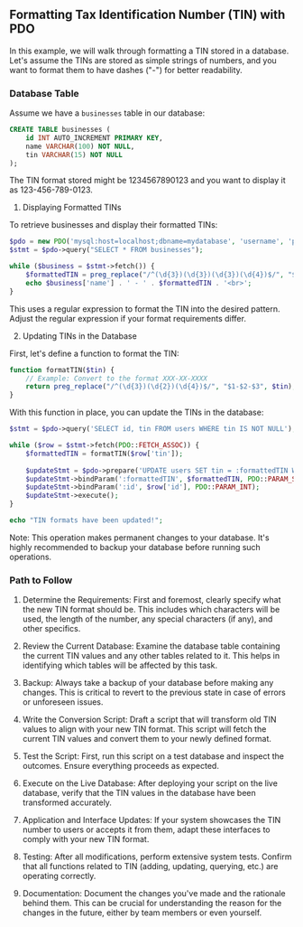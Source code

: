 ## Formatting Tax Identification Number (TIN) with PDO

In this example, we will walk through formatting a TIN stored in a database. Let's assume the TINs are stored as simple strings of numbers, and you want to format them to have dashes ("-") for better readability.

### Database Table

Assume we have a `businesses` table in our database:

```sql
CREATE TABLE businesses (
    id INT AUTO_INCREMENT PRIMARY KEY,
    name VARCHAR(100) NOT NULL,
    tin VARCHAR(15) NOT NULL
);
```

The TIN format stored might be 1234567890123 and you want to display it as 123-456-789-0123.

1. Displaying Formatted TINs

To retrieve businesses and display their formatted TINs:

```php
$pdo = new PDO('mysql:host=localhost;dbname=mydatabase', 'username', 'password');
$stmt = $pdo->query("SELECT * FROM businesses");

while ($business = $stmt->fetch()) {
    $formattedTIN = preg_replace("/^(\d{3})(\d{3})(\d{3})(\d{4})$/", "$1-$2-$3-$4", $business['tin']);
    echo $business['name'] . ' - ' . $formattedTIN . '<br>';
}
```

This uses a regular expression to format the TIN into the desired pattern. Adjust the regular expression if your format requirements differ.

2. Updating TINs in the Database

First, let's define a function to format the TIN:

```php
function formatTIN($tin) {
    // Example: Convert to the format XXX-XX-XXXX
    return preg_replace("/^(\d{3})(\d{2})(\d{4})$/", "$1-$2-$3", $tin);
}
```

With this function in place, you can update the TINs in the database:

```php
$stmt = $pdo->query('SELECT id, tin FROM users WHERE tin IS NOT NULL');

while ($row = $stmt->fetch(PDO::FETCH_ASSOC)) {
    $formattedTIN = formatTIN($row['tin']);
    
    $updateStmt = $pdo->prepare('UPDATE users SET tin = :formattedTIN WHERE id = :id');
    $updateStmt->bindParam(':formattedTIN', $formattedTIN, PDO::PARAM_STR);
    $updateStmt->bindParam(':id', $row['id'], PDO::PARAM_INT);
    $updateStmt->execute();
}

echo "TIN formats have been updated!";
```

Note: This operation makes permanent changes to your database. It's highly recommended to backup your database before running such operations.


### Path to Follow

1. Determine the Requirements: First and foremost, clearly specify what the new TIN format should be. This includes which characters will be used, the length of the number, any special characters (if any), and other specifics.

2. Review the Current Database: Examine the database table containing the current TIN values and any other tables related to it. This helps in identifying which tables will be affected by this task.

3. Backup: Always take a backup of your database before making any changes. This is critical to revert to the previous state in case of errors or unforeseen issues.

4. Write the Conversion Script: Draft a script that will transform old TIN values to align with your new TIN format. This script will fetch the current TIN values and convert them to your newly defined format.

5. Test the Script: First, run this script on a test database and inspect the outcomes. Ensure everything proceeds as expected.

6. Execute on the Live Database: After deploying your script on the live database, verify that the TIN values in the database have been transformed accurately.

7. Application and Interface Updates: If your system showcases the TIN number to users or accepts it from them, adapt these interfaces to comply with your new TIN format.

8. Testing: After all modifications, perform extensive system tests. Confirm that all functions related to TIN (adding, updating, querying, etc.) are operating correctly.

9. Documentation: Document the changes you've made and the rationale behind them. This can be crucial for understanding the reason for the changes in the future, either by team members or even yourself.